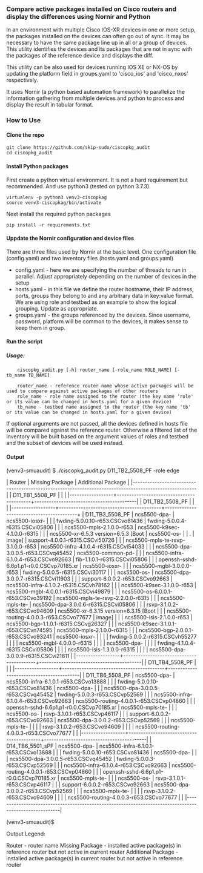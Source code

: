 ### Compare active packages installed on Cisco routers and display the differences using Nornir and Python   

In an environment with multiple Cisco IOS-XR devices in one or more setup, the packages installed on the devices can often go out of sync. It may be necessary to have the same package line up in all or a group of devices. This utility identifies the devices and its packages that are not in sync with the packages of the reference device and displays the diff.

This utility can be also used for devices running IOS XE or NX-OS by updating the platform field in groups.yaml to 'cisco_ios' and 'cisco_nxos' respectively.    

It uses Nornir (a python based automation framework) to parallelize the information gathering from multiple devices and python to process and display the result in tabular format. 

### How to Use 
#### Clone the repo 
```
git clone https://github.com/skip-sudo/ciscopkg_audit
cd ciscopkg_audit 
```

#### Install Python packages 
First create a python virtual environment. It is not a hard requirement but recommended. And use python3 (tested on python 3.7.3).
```
virtualenv -p python3 venv3-ciscopkag
source venv3-ciscopkag/bin/activate
```
Next install the required python packages 
```
pip install -r requirements.txt
```

#### Uppdate the Nornir configuration and device files   
There are three files used by Nornir at the basic level. One configuration file (config.yaml) and two inventory files (hosts.yaml and groups.yaml)

* config.yaml - here we are specifying the number of threads to run in parallel. Adjust appropriately depending on the number of devices in the setup
* hosts.yaml - in this file we define the router hostname, their IP address, ports, groups they belong to and any arbitrary data in key:value format. We are using role and testbed as an example to show the logical grouping. Update as appropriate. 
* groups.yaml - the groups referenced by the devices. Since username, password, platform will be common to the devices, it makes sense to keep them in group. 

#### Run the script 
##### Usage: 
        ciscopkg_audit.py [-h] router_name [-role_name ROLE_NAME] [-tb_name TB_NAME]

        router_name - reference router name whose active packages will be used to compare against active packages of other routers 
        role_name - role name assigned to the router (the key name 'role' or its value can be changed in hosts.yaml for a given device)
        tb_name - testbed name assigned to the router (the key name 'tb' or its value can be changed in hosts.yaml for a given device)

If optional arguments are not passed, all the devices defined in hosts file will be compared against the reference router. Otherwise a filtered list of the inventory will be built based on the argument values of roles and testbed and the subset of devices will be used instead. 

#### Output

(venv3-smuaudit) $ ./ciscopkg_audit.py D11_TB2_5508_PF -role edge 

|      Router      |             Missing Package              |            Additional Package            |
|--------------------------------------------------------------------------------------------------------|
| D11_TB1_5508_PF  |                                          |                                          |
|------------------+------------------------------------------+------------------------------------------|
| D11_TB2_5508_PF  |                                          |                                          |
|------------------+------------------------------------------+------------------------------------------+
| D11_TB3_5508_PF  | ncs5500-dpa-                             | ncs5500-iosxr-                           |
|                  | fwding-5.0.0.10-r653.CSCvo81436          | fwding-5.0.0.4-r6315.CSCvi05806          |
|                  | ncs5500-mpls-2.1.0.0-r653                | ncs5500-k9sec-4.1.0.0-r6315              |
|                  | ncs5500-xr-6.5.3 version=6.5.3 [Boot     | ncs5500-os-                              |
| .                | image]                                   | support-4.0.0.1-r6315.CSCvi50726         |
|                  | ncs5500-mpls-te-rsvp-3.1.0.0-r653        | ncs5500-infra-4.1.0.4-r6315.CSCvi54033   |
|                  | ncs5500-dpa-3.0.0.5-r653.CSCvq45452      | ncs5500-common-pd-                       |
|                  | ncs5500-infra-6.1.0.4-r653.CSCvo92663    | fib-1.1.0.1-r6315.CSCvi05806             |
|                  | openssh-sshd-6.6p1.p1-r0.0.CSCvp70185.xr | ncs5500-iosxr-                           |
|                  | ncs5500-mgbl-3.0.0.0-r653                | fwding-5.0.0.5-r6315.CSCvi30117          |
|                  | ncs5500-os-                              | ncs5500-dpa-3.0.0.7-r6315.CSCvi11903     |
|                  | support-6.0.0.2-r653.CSCvo92663          | ncs5500-infra-4.1.0.2-r6315.CSCvh78162   |
|                  | ncs5500-k9sec-3.1.0.0-r653               | ncs5500-mgbl-4.0.0.1-r6315.CSCvi49879    |
|                  | ncs5500-os-6.0.0.1-r653.CSCvo39192       | ncs5500-mpls-te-rsvp-2.2.0.0-r6315       |
|                  | ncs5500-mpls-te-                         | ncs5500-dpa-3.0.0.6-r6315.CSCvi05806     |
|                  | rsvp-3.1.0.2-r653.CSCvo94609             | ncs5500-xr-6.3.15 version=6.3.15 [Boot   |
|                  | ncs5500-routing-4.0.0.3-r653.CSCvo77677  | image]                                   |
|                  | ncs5500-isis-2.1.0.0-r653                | ncs5500-bgp-1.1.0.1-r6315.CSCvg26327     |
|                  | ncs5500-k9sec-3.1.0.1-r653.CSCvn74595    | ncs5500-mpls-2.1.0.0-r6315               |
|                  | ncs5500-bgp-2.0.0.1-r653.CSCvo93241      | ncs5500-iosxr-                           |
|                  |                                          | fwding-5.0.0.2-r6315.CSCvh55277          |
|                  |                                          | ncs5500-mgbl-4.0.0.0-r6315               |
|                  |                                          | ncs5500-dpa-                             |
|                  |                                          | fwding-4.1.0.4-r6315.CSCvi05806          |
|                  |                                          | ncs5500-isis-1.3.0.0-r6315               |
|                  |                                          | ncs5500-dpa-3.0.0.9-r6315.CSCvi21811     |
|------------------+------------------------------------------+------------------------------------------|
| D11_TB4_5508_PF  |                                          |                                          |
|------------------+------------------------------------------+------------------------------------------|
| D11_TB6_5508_PF  | ncs5500-dpa-                             | ncs5500-infra-6.1.0.1-r653.CSCvo13888    |
|                  | fwding-5.0.0.10-r653.CSCvo81436          | ncs5500-dpa-                             |
|                  | ncs5500-dpa-3.0.0.5-r653.CSCvq45452      | fwding-5.0.0.3-r653.CSCvp52569           |
|                  | ncs5500-infra-6.1.0.4-r653.CSCvo92663    | ncs5500-routing-4.0.0.1-r653.CSCvp04860  |
|                  | openssh-sshd-6.6p1.p1-r0.0.CSCvp70185.xr | ncs5500-mpls-te-                         |
|                  | ncs5500-os-                              | rsvp-3.1.0.1-r653.CSCvp46117             |
|                  | support-6.0.0.2-r653.CSCvo92663          | ncs5500-dpa-3.0.0.2-r653.CSCvp52569      |
|                  | ncs5500-mpls-te-                         |                                          |
|                  | rsvp-3.1.0.2-r653.CSCvo94609             |                                          |
|                  | ncs5500-routing-4.0.0.3-r653.CSCvo77677  |                                          |
|------------------+------------------------------------------+------------------------------------------|
| D14_TB6_5501_sPF | ncs5500-dpa-                             | ncs5500-infra-6.1.0.1-r653.CSCvo13888    |
|                  | fwding-5.0.0.10-r653.CSCvo81436          | ncs5500-dpa-                             |
|                  | ncs5500-dpa-3.0.0.5-r653.CSCvq45452      | fwding-5.0.0.3-r653.CSCvp52569           |
|                  | ncs5500-infra-6.1.0.4-r653.CSCvo92663    | ncs5500-routing-4.0.0.1-r653.CSCvp04860  |
|                  | openssh-sshd-6.6p1.p1-r0.0.CSCvp70185.xr | ncs5500-mpls-te-                         |
|                  | ncs5500-os-                              | rsvp-3.1.0.1-r653.CSCvp46117             |
|                  | support-6.0.0.2-r653.CSCvo92663          | ncs5500-dpa-3.0.0.2-r653.CSCvp52569      |
|                  | ncs5500-mpls-te-                         |                                          |
|                  | rsvp-3.1.0.2-r653.CSCvo94609             |                                          |
|                  | ncs5500-routing-4.0.0.3-r653.CSCvo77677  |                                          |
|--------------------------------------------------------------------------------------------------------|

(venv3-smuaudit)$

Output Legend: 

Router - router name 
Missing Package - installed active package(s) in reference router but not active in current router 
Additional Package - installed active package(s) in current router but not active in reference router

